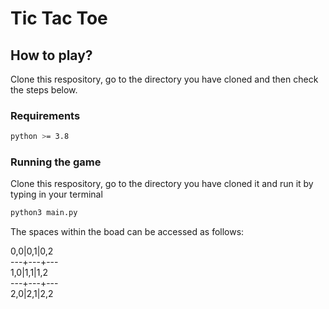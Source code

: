 # Tic Tac Toe

## How to play?
Clone this respository, go to the directory you have cloned and then check the steps below.

### Requirements

````bash
python >= 3.8
````
### Running the game

Clone this respository, go to the directory you have cloned it and run it by typing in your terminal

````bash
python3 main.py
````

The spaces within the boad can be accessed as follows:

0,0|0,1|0,2  
---+---+---  
1,0|1,1|1,2  
---+---+---  
2,0|2,1|2,2
